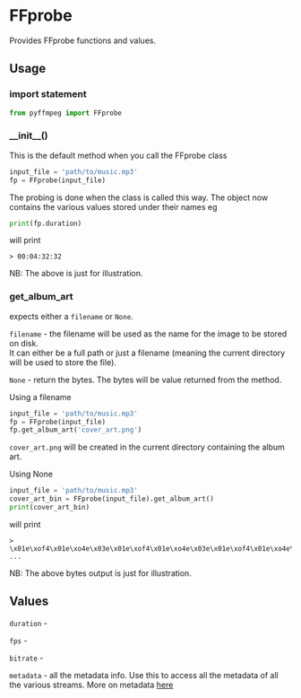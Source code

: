 # FFprobe
Provides FFprobe functions and values.

## Usage
### import statement
```python
from pyffmpeg import FFprobe
```

### \_\_init\_\_()
This is the default method when you call the FFprobe class

```python
input_file = 'path/to/music.mp3'
fp = FFprobe(input_file)
```

The probing is done when the class is called this way. The object now
contains the various values stored under their names eg

```python
print(fp.duration)
```
will print
```shell
> 00:04:32:32
```
NB: The above is just for illustration.




### get_album_art
expects either a `filename` or `None`.

`filename` - the filename will be used as the name for the image to be stored on disk.<br/>
It can either be a full path or just a filename (meaning the current directory will be used to store the file).

`None` - return the bytes. The bytes will be value returned from the method.

Using a filename
```python
input_file = 'path/to/music.mp3'
fp = FFprobe(input_file)
fp.get_album_art('cover_art.png')
```
`cover_art.png` will be created in the current directory containing the album art.

Using None

```python
input_file = 'path/to/music.mp3'
cover_art_bin = FFprobe(input_file).get_album_art()
print(cover_art_bin)
```
will print
```shell
> \x01e\xof4\x01e\xo4e\x03e\x01e\xof4\x01e\xo4e\x03e\x01e\xof4\x01e\xo4e\x03e\x01e\xof4\x01e\xo4e\x03e\x01e\xof4\x01e\xo4e\x03e\xof4\x01e\xo4e\x03e
...
```
NB: The above bytes output is just for illustration.



## Values

`duration` -

`fps` -

`bitrate` -

`metadata` - all the metadata info. Use this to access all the metadata of all the various streams. More on metadata [here]("https://github.com/deuteronomy-works/pyffmpeg/wiki/Metadata")